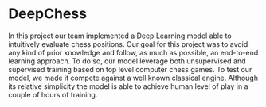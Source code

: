 # DeepChess
In this project our team implemented a Deep Learning model able to intuitively evaluate chess positions.
Our goal for this project was to avoid any kind of prior knowledge and follow, as much as possible, an end-to-end learning approach. To do so, our model leverage both unsupervised and supervised training based on top level computer chess games. To test our model, we made it compete against a well known classical engine. 
Although its relative simplicity the model is able to achieve human level of play in a couple of hours of training.
